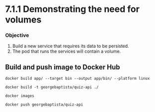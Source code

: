 # 7.1.1 Demonstrating the need for volumes

### Objective

1. Build a new service that requires its data to be persisted.
2. The pod that runs the services will contain a volume.

## Build and push image to Docker Hub

```
docker build app/ --target bin --output app/bin/ --platform linux

docker build -t georgebaptista/quiz-api ./

docker images

docker push georgebaptista/quiz-api
```